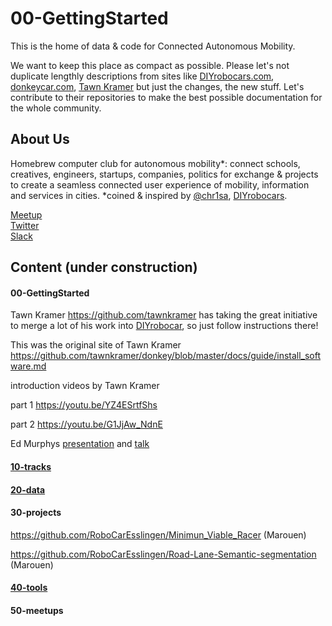 # 00-GettingStarted

This is the home of data & code for Connected Autonomous Mobility. <br>

We want to keep this place as compact as possible. Please let's not duplicate lengthly descriptions from sites like [DIYrobocars.com](https://diyrobocars.com), [donkeycar.com](http://www.donkeycar.com), [Tawn Kramer](https://github.com/tawnkramer/donkey/blob/master/docs/guide/install_software.md) but just the changes, the new stuff. Let's contribute to their repositories to make the best possible documentation for the whole community.


## About Us

Homebrew computer club for autonomous mobility*: connect schools, creatives, engineers, startups, companies, politics for exchange & projects to create a seamless connected user experience of mobility, information and services in cities. *coined & inspired by [@chr1sa](https://twitter.com/chr1sa), [DIYrobocars](https://diyrobocars.com).

[Meetup](https://www.meetup.com/Connected-Autonomous-Driving/) <br>
[Twitter](https://twitter.com/robomakerspace) <br>
[Slack](https://donkeycar.slack.com)

## Content (under construction)

#### 00-GettingStarted

Tawn Kramer https://github.com/tawnkramer has taking the great initiative to merge a lot of his work into 
[DIYrobocar](https://github.com/autorope/donkeycar),
so just follow instructions there!

This was the original site of Tawn Kramer
https://github.com/tawnkramer/donkey/blob/master/docs/guide/install_software.md

introduction videos by Tawn Kramer 

part 1 https://youtu.be/YZ4ESrtfShs

part 2 https://youtu.be/G1JjAw_NdnE

Ed Murphys [presentation](https://docs.google.com/presentation/d/1oOF9qHh6qPwF-ocOwGRzmLIRXcIcguDFwa7x9EicCo8/edit) and [talk](https://youtu.be/pq6hiZEdirE)

#### [10-tracks](https://github.com/connected-autonomous-mobilty/10-tracks)
#### [20-data](https://github.com/connected-autonomous-mobilty/20-data)
#### 30-projects

https://github.com/RoboCarEsslingen/Minimun_Viable_Racer (Marouen) <br>

https://github.com/RoboCarEsslingen/Road-Lane-Semantic-segmentation (Marouen) <br>

#### [40-tools](https://github.com/Heavy02011/40-tools)
#### 50-meetups

